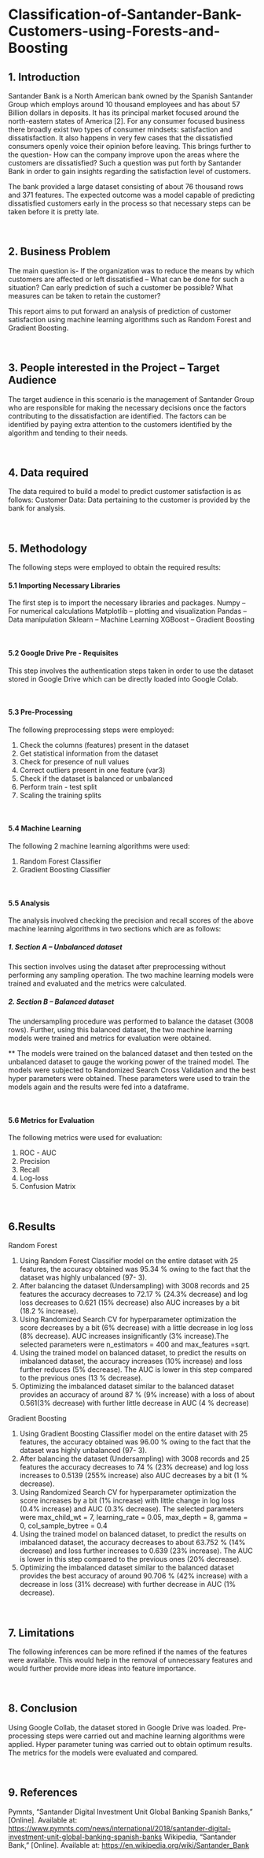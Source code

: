 # Classification-of-Santander-Bank-Customers-using-Forests-and-Boosting

## 1. Introduction

Santander Bank is a North American bank owned by the Spanish Santander Group which employs around 10 thousand employees and has about 57 Billion dollars in deposits. It has its principal market focused around the north-eastern states of America [2].
For any consumer focused business there broadly exist two types of consumer mindsets: satisfaction and dissatisfaction. It also happens in very few cases that the dissatisfied consumers openly voice their opinion before leaving. This brings further to the question- How can the company improve upon the areas where the customers are dissatisfied? Such a question was put forth by Santander Bank in order to gain insights regarding the satisfaction level of customers.

The bank provided a large dataset consisting of about 76 thousand rows and 371 features. The expected outcome was a model capable of predicting dissatisfied customers early in the process so that necessary steps can be taken before it is pretty late.

</br>

## 2. Business Problem

The main question is- If the organization was to reduce the means by which customers are affected or left dissatisfied – What can be done for such a situation? Can early prediction of such a customer be possible? What measures can be taken to retain the customer?

This report aims to put forward an analysis of prediction of customer satisfaction using machine learning algorithms such as Random Forest and Gradient Boosting.

</br>

## 3. People interested in the Project – Target Audience

The target audience in this scenario is the management of Santander Group who are responsible for making the necessary decisions once the factors contributing to the dissatisfaction are identified. The factors can be identified by paying extra attention to the customers identified by the algorithm and tending to their needs.

</br>

## 4. Data required

The data required to build a model to predict customer satisfaction is as follows:
Customer Data: Data pertaining to the customer is provided by the bank for analysis.

</br>

## 5. Methodology

The following steps were employed to obtain the required results:
</br>

#### 5.1 Importing Necessary Libraries

The first step is to import the necessary libraries and packages.
Numpy – For numerical calculations
Matplotlib – plotting and visualization
Pandas – Data manipulation
Sklearn – Machine Learning
XGBoost – Gradient Boosting

</br>

#### 5.2 Google Drive Pre - Requisites

This step involves the authentication steps taken in order to use the dataset stored in Google Drive which can be directly loaded into Google Colab.

</br>

#### 5.3 Pre-Processing

The following preprocessing steps were employed:
1. Check the columns (features) present in the dataset
2. Get statistical information from the dataset
3. Check for presence of null values
4. Correct outliers present in one feature (var3)
5. Check if the dataset is balanced or unbalanced
6. Perform train - test split
7. Scaling the training splits

</br>

#### 5.4 Machine Learning

The following 2 machine learning algorithms were used:
1. Random Forest Classifier
2. Gradient Boosting Classifier

</br>

#### 5.5 Analysis
The analysis involved checking the precision and recall scores of the above machine learning algorithms in two sections which are as follows:

##### 1. Section A – Unbalanced dataset

This section involves using the dataset after preprocessing without performing any sampling operation. The two machine learning models were trained and evaluated and the metrics were calculated.

##### 2. Section B – Balanced dataset
The undersampling procedure was performed to balance the dataset (3008 rows). Further, using this balanced dataset, the two machine learning models were trained and metrics for evaluation were obtained.

** The models were trained on the balanced dataset and then tested on the unbalanced dataset to gauge the working power of the trained model.
The models were subjected to Randomized Search Cross Validation and the best hyper parameters were obtained.
These parameters were used to train the models again and the results were fed into a dataframe.

</br>

#### 5.6 Metrics for Evaluation
The following metrics were used for evaluation:
1. ROC - AUC
2. Precision
3. Recall
4. Log-loss
5. Confusion Matrix

</br>

## 6.Results

Random Forest

1. Using Random Forest Classifier model on the entire dataset with 25 features, the accuracy obtained was 95.34 % owing to the fact that the dataset was highly unbalanced (97- 3).
2. After balancing the dataset (Undersampling) with 3008 records and 25 features the accuracy decreases to 72.17 % (24.3% decrease) and log loss decreases to 0.621 (15% decrease) also AUC increases by a bit (18.2 % increase).
3. Using Randomized Search CV for hyperparameter optimization the score decreases by a bit (6% decrease) with a little decrease in log loss (8% decrease). AUC increases insignificantly (3% increase).The selected parameters were n_estimators = 400 and max_features =sqrt.
4. Using the trained model on balanced dataset, to predict the results on imbalanced dataset, the accuracy increases (10% increase) and loss further reduces (5% decrease). The AUC is lower in this step compared to the previous ones (13 % decrease).
5. Optimizing the imbalanced dataset similar to the balanced dataset provides an accuracy of around 87 % (9% increase) with a loss of about 0.561(3% decrease) with further little decrease in AUC (4 % decrease)

Gradient Boosting

1. Using Gradient Boosting Classifier model on the entire dataset with 25 features, the accuracy obtained was 96.00 % owing to the fact that the dataset was highly unbalanced (97- 3).
2. After balancing the dataset (Undersampling) with 3008 records and 25 features the accuracy decreases to 74 % (23% decrease) and log loss increases to 0.5139 (255% increase) also AUC decreases by a bit (1 % decrease).
3. Using Randomized Search CV for hyperparameter optimization the score increases by a bit (1% increase) with little change in log loss (0.4% increase) and AUC (0.3% decrease). The selected parameters were max_child_wt = 7, learning_rate = 0.05, max_depth = 8, gamma = 0, col_sample_bytree = 0.4
4. Using the trained model on balanced dataset, to predict the results on imbalanced dataset, the accuracy decreases to about 63.752 % (14% decrease) and loss further increases to 0.639 (23% increase). The AUC is lower in this step compared to the previous ones (20% decrease).
5. Optimizing the imbalanced dataset similar to the balanced dataset provides the best accuracy of around 90.706 % (42% increase) with a decrease in loss (31% decrease) with further decrease in AUC (1% decrease).

</br>

## 7. Limitations

The following inferences can be more refined if the names of the features were available. This would help in the removal of unnecessary features and would further provide more ideas into feature importance.

</br>

## 8. Conclusion

Using Google Collab, the dataset stored in Google Drive was loaded. Pre-processing steps were carried out and machine learning algorithms were applied. Hyper parameter tuning was carried out to obtain optimum results. The metrics for the models were evaluated and compared.

</br>

## 9. References

Pymnts, “Santander Digital Investment Unit Global Banking Spanish Banks,” [Online]. Available at:  https://www.pymnts.com/news/international/2018/santander-digital-investment-unit-global-banking-spanish-banks
Wikipedia, “Santander Bank,” [Online]. Available at: https://en.wikipedia.org/wiki/Santander_Bank

</br>
